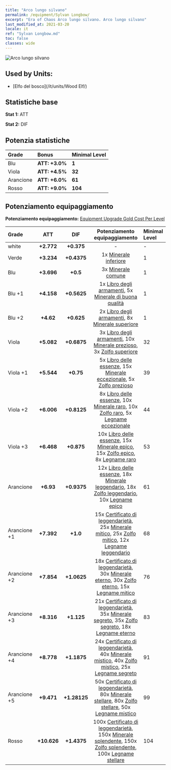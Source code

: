 ```yaml
---
title: "Arco lungo silvano"
permalink: /equipment/Sylvan Longbow/
excerpt: "Era of Chaos Arco lungo silvano. Arco lungo silvano"
last_modified_at: 2021-03-20
locale: it
ref: "Sylvan Longbow.md"
toc: false
classes: wide
---
```


  ![Arco lungo silvano](/images/e/e_2031.png)

## Used by Units:

* [Elfo del bosco](/it/units/Wood Elf/) 


## Statistiche base
 **Stat 1:** ATT

 **Stat 2:** DIF

## Potenzia statistiche

  |     Grade    |   Bonus | Minimal Level | 
  |:-------------|:--------|:--------------| 
  | Blu | **ATT: +3.0%** | **1** | 
  | Viola | **ATT: +4.5%** | **32** | 
  | Arancione | **ATT: +6.0%** | **61** | 
  | Rosso | **ATT: +9.0%** | **104** | 


## Potenziamento equipaggiamento
 **Potenziamento equipaggiamento:** [Equipment Upgrade Gold Cost Per Level](/equipment/EquipmentUpgradeCostPerLevel/) 

  |          Grade      | ATT | DIF | Potenziamento equipaggiamento | Minimal Level |
  |:--------------------|:---------:|:---------:|:----------------:|:--------------|
  | white | **+2.772** | **+0.375** | - | - |
  | Verde | **+3.234** | **+0.4375** | 1x [Minerale inferiore](/it/Items/mat_1/) | 1 |
  | Blu | **+3.696** | **+0.5** | 3x [Minerale comune](/it/Items/mat_6/) | 1 |
  | Blu +1 | **+4.158** | **+0.5625** | 1x [Libro degli armamenti](/it/Items/mat_18/), 5x [Minerale di buona qualità](/it/Items/mat_12/) | 1 |
  | Blu +2 | **+4.62** | **+0.625** | 2x [Libro degli armamenti](/it/Items/mat_25/), 8x [Minerale superiore](/it/Items/mat_19/) | 1 |
  | Viola | **+5.082** | **+0.6875** | 3x [Libro degli armamenti](/it/Items/mat_32/), 10x [Minerale prezioso](/it/Items/mat_26/), 3x [Zolfo superiore](/it/Items/mat_22/) | 32 |
  | Viola +1 | **+5.544** | **+0.75** | 5x [Libro delle essenze](/it/Items/mat_39/), 15x [Minerale eccezionale](/it/Items/mat_33/), 5x [Zolfo prezioso](/it/Items/mat_29/) | 39 |
  | Viola +2 | **+6.006** | **+0.8125** | 8x [Libro delle essenze](/it/Items/mat_46/), 10x [Minerale raro](/it/Items/mat_40/), 10x [Zolfo raro](/it/Items/mat_43/), 5x [Legname eccezionale](/it/Items/mat_34/) | 44 |
  | Viola +3 | **+6.468** | **+0.875** | 10x [Libro delle essenze](/it/Items/mat_53/), 15x [Minerale epico](/it/Items/mat_47/), 15x [Zolfo epico](/it/Items/mat_50/), 8x [Legname raro](/it/Items/mat_41/) | 53 |
  | Arancione | **+6.93** | **+0.9375** | 12x [Libro delle essenze](/it/Items/mat_60/), 18x [Minerale leggendario](/it/Items/mat_54/), 18x [Zolfo leggendario](/it/Items/mat_57/), 10x [Legname epico](/it/Items/mat_48/) | 61 |
  | Arancione +1 | **+7.392** | **+1.0** | 15x [Certificato di leggendarietà](/it/Items/mat_67/), 25x [Minerale mitico](/it/Items/mat_61/), 25x [Zolfo mitico](/it/Items/mat_64/), 12x [Legname leggendario](/it/Items/mat_55/) | 68 |
  | Arancione +2 | **+7.854** | **+1.0625** | 18x [Certificato di leggendarietà](/it/Items/mat_74/), 30x [Minerale eterno](/it/Items/mat_68/), 30x [Zolfo eterno](/it/Items/mat_71/), 15x [Legname mitico](/it/Items/mat_62/) | 76 |
  | Arancione +3 | **+8.316** | **+1.125** | 21x [Certificato di leggendarietà](/it/Items/mat_81/), 35x [Minerale segreto](/it/Items/mat_75/), 35x [Zolfo segreto](/it/Items/mat_78/), 18x [Legname eterno](/it/Items/mat_69/) | 83 |
  | Arancione +4 | **+8.778** | **+1.1875** | 24x [Certificato di leggendarietà](/it/Items/mat_88/), 40x [Minerale mistico](/it/Items/mat_82/), 40x [Zolfo mistico](/it/Items/mat_85/), 25x [Legname segreto](/it/Items/mat_76/) | 91 |
  | Arancione +5 | **+9.471** | **+1.28125** | 50x [Certificato di leggendarietà](/it/Items/mat_95/), 80x [Minerale stellare](/it/Items/mat_89/), 80x [Zolfo stellare](/it/Items/mat_92/), 50x [Legname mistico](/it/Items/mat_83/) | 99 |
  | Rosso | **+10.626** | **+1.4375** | 100x [Certificato di leggendarietà](/it/Items/mat_102/), 150x [Minerale splendente](/it/Items/mat_96/), 150x [Zolfo splendente](/it/Items/mat_99/), 100x [Legname stellare](/it/Items/mat_90/) | 104 |

